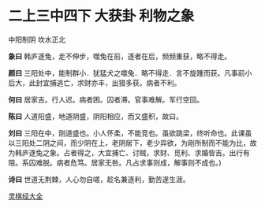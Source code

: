 # 二上三中四下 大获卦 利物之象

中阳制阴 坎水正北

**象曰** 韩庐逐兔，走不伸步，噬兔在前，逐者在后，频频重获，略不得走。

**颜曰** 三阳处中，能制群小．犹猛犬之噬兔．略不得走．言不旋踵而获。凡事前小后大，此封宜捕逃亡，求财亦丰，出猎多获。病者不利。

**何曰** 居家吉。行人迟。病者困。囚者滞。官事难解。军行空回。

**陈曰** 人道阳盛，地道阴盛，阴阳相应，而又盛积，故曰。

**刘曰** 三阳在中，刚道盛也。小人怀柔，不能竞也。虽欲跳梁，终听命也。此课虽以三阳处二阴之间，而少阴在上，老阴居下，老少异欲，为刚所制而不能为比，故为韩庐逐兔之象。占者得之，大宜捕亡、讨贼，求财、觅利、求婚皆吉。出行有阻。系囚难脱。病者危笃。居家无咎。凡占求事则成，解事则不成也。)

**诗曰** 世道无荆棘，人心勿自嗟，趁名兼逐利，勤苦遂生涯。

[灵棋经大全](README.md)
